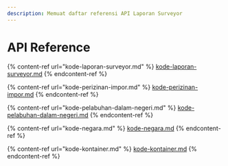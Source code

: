 ```yaml
---
description: Memuat daftar referensi API Laporan Surveyor
---
```


# API Reference

{% content-ref url="kode-laporan-surveyor.md" %}
[kode-laporan-surveyor.md](kode-laporan-surveyor.md)
{% endcontent-ref %}

{% content-ref url="kode-perizinan-impor.md" %}
[kode-perizinan-impor.md](kode-perizinan-impor.md)
{% endcontent-ref %}

{% content-ref url="kode-pelabuhan-dalam-negeri.md" %}
[kode-pelabuhan-dalam-negeri.md](kode-pelabuhan-dalam-negeri.md)
{% endcontent-ref %}

{% content-ref url="kode-negara.md" %}
[kode-negara.md](kode-negara.md)
{% endcontent-ref %}

{% content-ref url="kode-kontainer.md" %}
[kode-kontainer.md](kode-kontainer.md)
{% endcontent-ref %}
